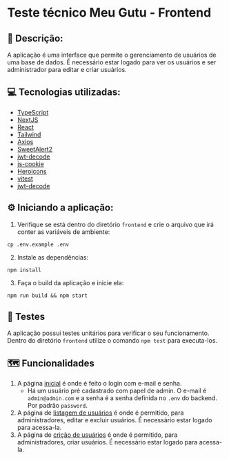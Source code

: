 # Teste técnico Meu Gutu - Frontend

## 📝 Descrição:
A aplicação é uma interface que permite o gerenciamento de usuários de uma base de dados. É necessário estar logado para ver os usuários e ser administrador para editar e criar usuários. 

## 💻 Tecnologias utilizadas:
- <a href="https://www.typescriptlang.org/" target="_blank">TypeScript</a>
- <a href="https://nextjs.org/" target="_blank">NextJS</a>
- <a href="https://react.dev/" target="_blank">React</a>
- <a href="https://tailwindcss.com/">Tailwind</a>
- <a href="https://axios-http.com/">Axios</a>
- <a href="https://sweetalert2.github.io/">SweetAlert2</a>
- <a href="https://github.com/auth0/jwt-decode">jwt-decode</a>
- <a href="https://github.com/js-cookie/js-cookie">js-cookie</a>
- <a href="https://heroicons.com/">Heroicons</a>
- <a href="https://vitest.dev/">vitest</a>
- <a href="https://www.npmjs.com/package/jwt-decode">jwt-decode</a>

## ⚙️ Iniciando a aplicação:
1. Verifique se está dentro do diretório ```frontend``` e crie o arquivo que irá conter as variáveis de ambiente:
  ```
  cp .env.example .env
  ```
2. Instale as dependências:
  ```
  npm install
  ```
3. Faça o build da aplicação e inicie ela:
  ```
  npm run build && npm start
  ```

## 🧪 Testes
A aplicação possui testes unitários para verificar o seu funcionamento. Dentro do diretório ```frontend``` utilize o comando ```npm test``` para executa-los.

## 🗺️ Funcionalidades
1. A página <a href="http://localhost:3000/">inicial</a> é onde é feito o login com e-mail e senha.
   - Há um usuário pré cadastrado com papel de admin. O e-mail é ```admin@admin.com``` e a senha é a senha definida no ```.env``` do backend. Por padrão ```password```.
2. A página de <a href="http://localhost:3000/users-list">listagem de usuários</a> é onde é permitido, para administradores, editar e excluir usuários. É necessário estar logado para acessa-la.
3. A página de <a href="http://localhost:3000/create">crição de usuários</a> é onde é permitido, para administradores, criar usuários. É necessário estar logado para acessa-la.
